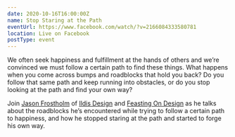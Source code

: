 ```yaml
---
date: 2020-10-16T16:00:00Z
name: Stop Staring at the Path
eventUrl: https://www.facebook.com/watch/?v=2166084333580781
location: Live on Facebook
postType: event
---
```

We often seek happiness and fulfillment at the hands of others and we’re convinced we must follow a certain path to find these things. What happens when you come across bumps and roadblocks that hold you back? Do you follow that same path and keep running into obstacles, or do you stop looking at the path and find your own way?  

Join [Jason Frostholm](/#jason-frostholm) of [Ildis Design](https://www.facebook.com/ildisdesign/?__cft__[0]=AZWOvDz1cwUmUtixfkh6AzBkQa5cLa6lQo64OZGi2eH_Ich6JczetvfMUtKsVgstLERA4EPLx0W4fYgJJHpse7vOhqBqG8wivvTOY-mNLLnyNZvMx5BLGwR77_IdxkD8rhIE8ZYcoPE40nAH1U5VB0DMYGltnAZ0hBhT1w1lRAPXs_9VGbCUi6kud1XKZnNVLpmxGsVi2JOopeC-SLTKrOpv&__tn__=kK-R) and [Feasting On Design](https://www.facebook.com/feastondesign/?__cft__[0]=AZWOvDz1cwUmUtixfkh6AzBkQa5cLa6lQo64OZGi2eH_Ich6JczetvfMUtKsVgstLERA4EPLx0W4fYgJJHpse7vOhqBqG8wivvTOY-mNLLnyNZvMx5BLGwR77_IdxkD8rhIE8ZYcoPE40nAH1U5VB0DMYGltnAZ0hBhT1w1lRAPXs_9VGbCUi6kud1XKZnNVLpmxGsVi2JOopeC-SLTKrOpv&__tn__=kK-R) as he talks about the roadblocks he’s encountered while trying to follow a certain path to happiness, and how he stopped staring at the path and started to forge his own way.
